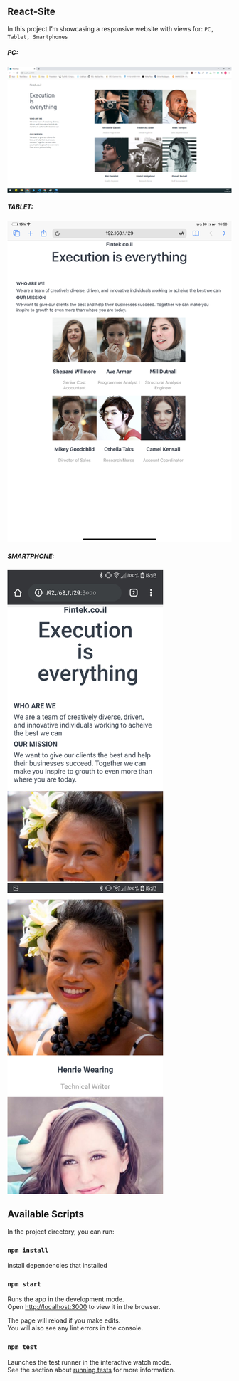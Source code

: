 ## React-Site

In this project I’m showcasing a responsive website with views for: `PC, Tablet, Smartphones`

##### PC:

![PC-VIEW](./images/PC.png)

##### TABLET:

![TABLEt](./images/TABLET.png)

##### SMARTPHONE:

<img src="./images/SMARTPHONE1.png" width="350" alt="SMARTPHONE">
<img src="./images/SMARTPHONE2.png" width="350" alt="SMARTPHONE">

## Available Scripts

In the project directory, you can run:

### `npm install`

install dependencies that installed

### `npm start`

Runs the app in the development mode.<br />
Open [http://localhost:3000](http://localhost:3000) to view it in the browser.

The page will reload if you make edits.<br />
You will also see any lint errors in the console.

### `npm test`

Launches the test runner in the interactive watch mode.<br />
See the section about [running tests](https://facebook.github.io/create-react-app/docs/running-tests) for more information.

